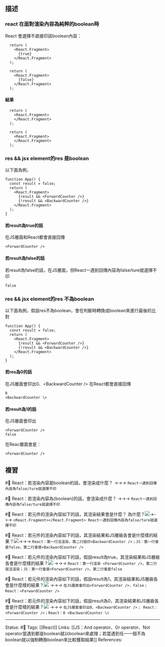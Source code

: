 


## 描述


### react 在面對渲染內容為純粹的boolean時

React 會選擇不直接印該boolean內容：

```
  return (
    <React.Fragment>
      {true}
    </React.Fragment>
  );
```


```
  return (
    <React.Fragment>
      {false}
    </React.Fragment>
  );
```

#### 結果

```
  return (
    <React.Fragment>
    </React.Fragment>
  );
```


```
  return (
    <React.Fragment>      
    </React.Fragment>
  );
```

### res && jsx element的res 是boolean

以下面為例，
```
function App() {
  const result = false;
  return (
    <React.Fragment>
      {result && <ForwardCounter />}
      {!result && <BackwardCounter />}
    </React.Fragment>
  );
}
```


#### 若result為true的話

在JS層面和React都會直接回傳
```
<ForwardCounter />
```

#### 若result為false的話

若result為false的話，在JS層面，但React一遇到回傳內容為false/ture就選擇不印
```
false
```



### res && jsx element的res 不為boolean

以下面為例，假設res不為boolean，會在判斷時轉換成boolean來進行最後的比對
```
function App() {
  const result = false;
  return (
    <React.Fragment>
      {result && <ForwardCounter />}
      {!result && <BackwardCounter />}
    </React.Fragment>
  );
}
```


#### 若res為0的話

在JS層面會印出0、\<BackwardCounter \/\>
在React都會直接回傳
```
0
<BackwardCounter \>
```

#### 若result為1的話

在JS層面會印出
```
<ForwardCounter />
false
```


在Reac層面會是：
```
<ForwardCounter />
```






## 複習
#🧠 React：若渲染內容是boolean的話，會渲染成什麼？ ->->-> `React一遇到回傳內容為false/ture就選擇不印`
<!--SR:!2022-11-19,10,250-->

#🧠  React：若渲染內容為{boolean}的話，會渲染成什麼？ ->->-> `React一遇到回傳內容為false/ture就選擇不印`
<!--SR:!2022-11-09,3,250-->

#🧠  React：若元件的渲染內容如下的話，其渲染結果會是什麼？ 為什麼？![](https://res.cloudinary.com/dqfxgtyoi/image/upload/v1667735041/blog/react/react-element/boolean-react-rendering-result_clnrqi.png)->->-> `<React.Fragment></React.Fragment> React一遇到回傳內容為false/ture就選擇不印`
<!--SR:!2022-11-18,9,250-->

#🧠 React：若元件的渲染內容如下的話，其渲染結果和JS層級各會是什麼樣的結果？![](https://res.cloudinary.com/dqfxgtyoi/image/upload/v1667735041/blog/react/react-element/complex-boolean-react_usafk7.png)->->-> `React：第一行沒渲染，第二行就印<BackwardCounter />；JS：第一行會是false，第二行會是<BackwardCounter />`
<!--SR:!2022-11-09,3,250-->

#🧠  React：若元件的渲染內容如下的話，假設result為true，其渲染結果和JS層級各會是什麼樣的結果？![](https://res.cloudinary.com/dqfxgtyoi/image/upload/v1667735041/blog/react/react-element/complex-boolean-react_usafk7.png) ->->-> `React：第一行渲染 <ForwardCounter />，第二行就沒渲染；JS：第一行會是<ForwardCounter />，第二行會是false`
<!--SR:!2022-11-09,3,250-->

#🧠 React：若元件的渲染內容如下的話，假設result為1，其渲染結果和JS層級各會是什麼樣的結果？![](https://res.cloudinary.com/dqfxgtyoi/image/upload/v1667735041/blog/react/react-element/complex-boolean-react_usafk7.png) ->->-> `在JS層面會印出<ForwardCounter />、false； React：<ForwardCounter />`
<!--SR:!2022-11-09,3,250-->


#🧠 React：若元件的渲染內容如下的話，假設result為0，其渲染結果和JS層級各會是什麼樣的結果？![](https://res.cloudinary.com/dqfxgtyoi/image/upload/v1667735041/blog/react/react-element/complex-boolean-react_usafk7.png) ->->-> `在JS層面會印出0、<BackwardCounter />； React：<ForwardCounter />；React：0 <BackwardCounter \>`
<!--SR:!2022-11-09,3,250-->


---
Status: #🌱 
Tags:
[[React]]
Links:
[[JS：And operator、Or operator、Not operator當遇到都是boolean就以boolean來處理；若當遇到任一一個不為boolean就以強制轉換boolean來比較獲取結果]]
References: